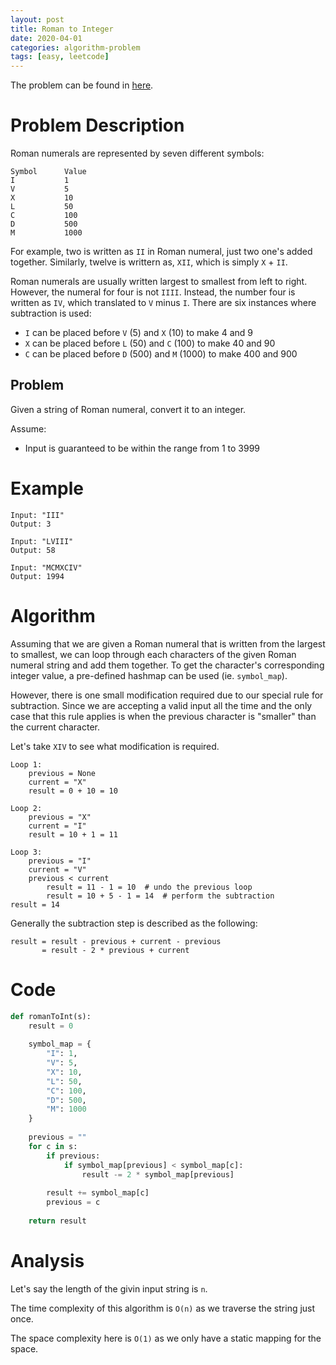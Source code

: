```yaml
---
layout: post
title: Roman to Integer
date: 2020-04-01
categories: algorithm-problem
tags: [easy, leetcode]
---
```

The problem can be found in <a href="https://leetcode.com/problems/roman-to-integer/" target="_blank">here</a>.

# Problem Description
Roman numerals are represented by seven different symbols:
```
Symbol      Value
I           1
V           5
X           10
L           50
C           100
D           500
M           1000
```
For example, two is written as `II` in Roman numeral, just two one's added together. Similarly, twelve is writtern as, `XII`, which is simply `X` + `II`.

Roman numerals are usually written largest to smallest from left to right. However, the numeral for four is not `IIII`. Instead, the number four is written as `IV`, which translated to `V` minus `I`. There are six instances where subtraction is used:
- `I` can be placed before `V` (5) and `X` (10) to make 4 and 9
- `X` can be placed before `L` (50) and `C` (100) to make 40 and 90
- `C` can be placed before `D` (500) and `M` (1000) to make 400 and 900

## Problem
Given a string of Roman numeral, convert it to an integer.

Assume:
- Input is guaranteed to be within the range from 1 to 3999

# Example
```
Input: "III"
Output: 3
```

```
Input: "LVIII"
Output: 58
```

```
Input: "MCMXCIV"
Output: 1994
```

# Algorithm
Assuming that we are given a Roman numeral that is written from the largest to smallest, we can loop through each characters of the given Roman numeral string and add them together. To get the character's corresponding integer value, a pre-defined hashmap can be used (ie. `symbol_map`). 

However, there is one small modification required due to our special rule for subtraction. Since we are accepting a valid input all the time and the only case that this rule applies is when the previous character is "smaller" than the current character.

Let's take `XIV` to see what modification is required.
```
Loop 1:
    previous = None
    current = "X"
    result = 0 + 10 = 10

Loop 2:
    previous = "X"
    current = "I"
    result = 10 + 1 = 11

Loop 3:
    previous = "I"
    current = "V"
    previous < current
        result = 11 - 1 = 10  # undo the previous loop
        result = 10 + 5 - 1 = 14  # perform the subtraction
result = 14
```

Generally the subtraction step is described as the following:
```
result = result - previous + current - previous
       = result - 2 * previous + current
```
# Code
```python
def romanToInt(s):
    result = 0
    
    symbol_map = {
        "I": 1,
        "V": 5,
        "X": 10,
        "L": 50,
        "C": 100,
        "D": 500,
        "M": 1000
    }
    
    previous = ""
    for c in s:
        if previous:
            if symbol_map[previous] < symbol_map[c]:
                result -= 2 * symbol_map[previous]
                
        result += symbol_map[c]
        previous = c
    
    return result
```

# Analysis
Let's say the length of the givin input string is `n`.

The time complexity of this algorithm is `O(n)` as we traverse the string just once.

The space complexity here is `O(1)` as we only have a static mapping for the space.
